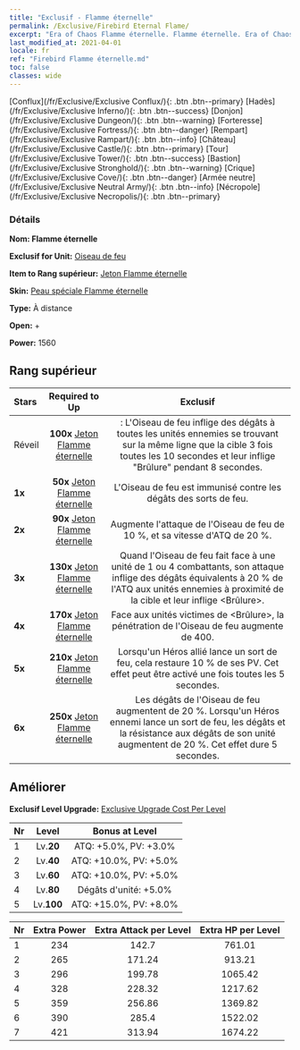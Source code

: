 ```yaml
---
title: "Exclusif - Flamme éternelle"
permalink: /Exclusive/Firebird Eternal Flame/
excerpt: "Era of Chaos Flamme éternelle. Flamme éternelle. Era of Chaos Exclusif Flamme éternelle. Oiseau de feu Exclusif."
last_modified_at: 2021-04-01
locale: fr
ref: "Firebird Flamme éternelle.md"
toc: false
classes: wide
---
```

 [Conflux](/fr/Exclusive/Exclusive Conflux/){: .btn .btn--primary} [Hadès](/fr/Exclusive/Exclusive Inferno/){: .btn .btn--success} [Donjon](/fr/Exclusive/Exclusive Dungeon/){: .btn .btn--warning} [Forteresse](/fr/Exclusive/Exclusive Fortress/){: .btn .btn--danger} [Rempart](/fr/Exclusive/Exclusive Rampart/){: .btn .btn--info} [Château](/fr/Exclusive/Exclusive Castle/){: .btn .btn--primary} [Tour](/fr/Exclusive/Exclusive Tower/){: .btn .btn--success} [Bastion](/fr/Exclusive/Exclusive Stronghold/){: .btn .btn--warning} [Crique](/fr/Exclusive/Exclusive Cove/){: .btn .btn--danger} [Armée neutre](/fr/Exclusive/Exclusive Neutral Army/){: .btn .btn--info} [Nécropole](/fr/Exclusive/Exclusive Necropolis/){: .btn .btn--primary} 

### Détails
 **Nom: Flamme éternelle** 

 **Exclusif for Unit:** [Oiseau de feu](/fr/units/Firebird/) 

 **Item to Rang supérieur:** [Jeton Flamme éternelle](/fr/Items/con_1001/)

 **Skin:** [Peau spéciale Flamme éternelle](/fr/Items/con_669/)

 **Type:** À distance

 **Open:** +

 **Power:** 1560

## Rang supérieur

  |     Stars    |  Required to Up | Exclusif |
  |:-------------|:---------------:|:---------------:|
  |  Réveil  | **100x** [Jeton Flamme éternelle](/fr/Items/con_1001/) | <Terre de feu> : L'Oiseau de feu inflige des dégâts à toutes les unités ennemies se trouvant sur la même ligne que la cible 3 fois toutes les 10 secondes et leur inflige \"Brûlure\" pendant 8 secondes. |
  | **1x** <i class="fas fa-star"/> | **50x** [Jeton Flamme éternelle](/fr/Items/con_1001/) | L'Oiseau de feu est immunisé contre les dégâts des sorts de feu. |
  | **2x** <i class="fas fa-star"/> | **90x** [Jeton Flamme éternelle](/fr/Items/con_1001/) | Augmente l'attaque de l'Oiseau de feu de 10 %, et sa vitesse d'ATQ de 20 %. |
  | **3x** <i class="fas fa-star"/> | **130x** [Jeton Flamme éternelle](/fr/Items/con_1001/) | Quand l'Oiseau de feu fait face à une unité de 1 ou 4 combattants, son attaque inflige des dégâts équivalents à 20 % de l'ATQ aux unités ennemies à proximité de la cible et leur inflige <Brûlure>. |
  | **4x** <i class="fas fa-star"/> | **170x** [Jeton Flamme éternelle](/fr/Items/con_1001/) | Face aux unités victimes de <Brûlure>, la pénétration de l'Oiseau de feu augmente de 400. |
  | **5x** <i class="fas fa-star"/> | **210x** [Jeton Flamme éternelle](/fr/Items/con_1001/) | Lorsqu'un Héros allié lance un sort de feu, cela restaure 10 % de ses PV. Cet effet peut être activé une fois toutes les 5 secondes. |
  | **6x** <i class="fas fa-star"/> | **250x** [Jeton Flamme éternelle](/fr/Items/con_1001/) | Les dégâts de l'Oiseau de feu augmentent de 20 %. Lorsqu'un Héros ennemi lance un sort de feu, les dégâts et la résistance aux dégâts de son unité augmentent de 20 %. Cet effet dure 5 secondes. |


## Améliorer
 **Exclusif Level Upgrade:** [Exclusive Upgrade Cost Per Level](/Exclusive/ExclusiveUpgradeCostPerLevel/)

  |  Nr  |   Level  | Bonus at Level |
  |:-----|:--------:|:--------------:|
  | 1 | Lv.**20** | ATQ: +5.0%, PV: +3.0% |
  | 2 | Lv.**40** | ATQ: +10.0%, PV: +5.0% |
  | 3 | Lv.**60** | ATQ: +10.0%, PV: +5.0% |
  | 4 | Lv.**80** | Dégâts d'unité: +5.0% |
  | 5 | Lv.**100** | ATQ: +15.0%, PV: +8.0% |


  |  Nr  |  Extra Power | Extra Attack per Level | Extra HP per Level |
  |:-----|:--------:|:--------:|:--------:|
  | 1 | 234 | 142.7 | 761.01 |
  | 2 | 265 | 171.24 | 913.21 |
  | 3 | 296 | 199.78 | 1065.42 |
  | 4 | 328 | 228.32 | 1217.62 |
  | 5 | 359 | 256.86 | 1369.82 |
  | 6 | 390 | 285.4 | 1522.02 |
  | 7 | 421 | 313.94 | 1674.22 |


